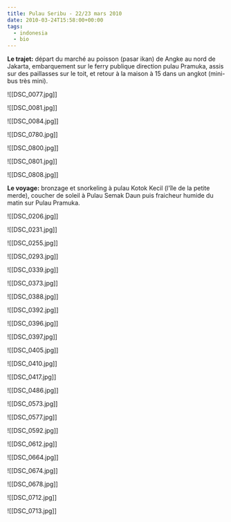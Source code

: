 ```yaml
---
title: Pulau Seribu - 22/23 mars 2010
date: 2010-03-24T15:58:00+00:00
tags:
  - indonesia
  - bio
---
```

**Le trajet:** départ du marché au poisson (pasar ikan) de Angke au nord de Jakarta, embarquement sur le ferry publique direction pulau Pramuka, assis sur des paillasses sur le toit, et retour à la maison à 15 dans un angkot (mini-bus très mini).

![[DSC_0077.jpg]]

![[DSC_0081.jpg]]

![[DSC_0084.jpg]]

![[DSC_0780.jpg]]

![[DSC_0800.jpg]]

![[DSC_0801.jpg]]

![[DSC_0808.jpg]]

**Le voyage:** bronzage et snorkeling à pulau Kotok Kecil (l'île de la petite merde), coucher de soleil à Pulau Semak Daun puis fraicheur humide du matin sur Pulau Pramuka.

![[DSC_0206.jpg]]

![[DSC_0231.jpg]]

![[DSC_0255.jpg]]

![[DSC_0293.jpg]]

![[DSC_0339.jpg]]

![[DSC_0373.jpg]]

![[DSC_0388.jpg]]

![[DSC_0392.jpg]]

![[DSC_0396.jpg]]

![[DSC_0397.jpg]]

![[DSC_0405.jpg]]

![[DSC_0410.jpg]]

![[DSC_0417.jpg]]

![[DSC_0486.jpg]]

![[DSC_0573.jpg]]

![[DSC_0577.jpg]]

![[DSC_0592.jpg]]

![[DSC_0612.jpg]]

![[DSC_0664.jpg]]

![[DSC_0674.jpg]]

![[DSC_0678.jpg]]

![[DSC_0712.jpg]]

![[DSC_0713.jpg]]